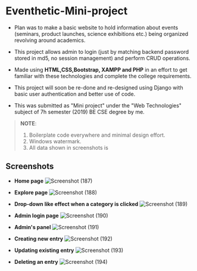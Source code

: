 # **Eventhetic-Mini-project**
* Plan was to make a basic website to hold information about events (seminars, product launches, science exhibitions etc.) being organized revolving around academics.

* This project allows admin to login (just by matching backend password stored in md5, no session management) and perform CRUD operations.

* Made using **HTML,CSS,Bootstrap, XAMPP and PHP** in an effort to get familiar with these technologies and complete the college requirements.

* This project will soon be re-done and re-designed using Django with basic user authentication and better use of code.

* This was submitted as "Mini project" under the "Web Technologies" subject of 7h semester (2019) BE CSE degree by me.

> **NOTE**: 
> 1. Boilerplate code everywhere and minimal design effort.
> 2. Windows watermark.
> 3. All data shown in screenshots is 



## Screenshots

* **Home page**
![Screenshot (187)](https://user-images.githubusercontent.com/61655919/93704955-a3045f80-fb36-11ea-9f00-9208846c53ad.png)

* **Explore page**
![Screenshot (188)](https://user-images.githubusercontent.com/61655919/93704963-c7603c00-fb36-11ea-92de-4365edd5b7de.png)

* **Drop-down like effect when a category is clicked**
![Screenshot (189)](https://user-images.githubusercontent.com/61655919/93704964-c929ff80-fb36-11ea-8251-6a4f817b405d.png)

* **Admin login page**
![Screenshot (190)](https://user-images.githubusercontent.com/61655919/93704965-c9c29600-fb36-11ea-90cc-578fbf49d132.png)

* **Admin's panel**
![Screenshot (191)](https://user-images.githubusercontent.com/61655919/93705179-d3e59400-fb38-11ea-91fa-163677b94827.png)

* **Creating new entry**
![Screenshot (192)](https://user-images.githubusercontent.com/61655919/93705181-d647ee00-fb38-11ea-9584-517d127af23d.png)

* **Updating existing entry**
![Screenshot (193)](https://user-images.githubusercontent.com/61655919/93705182-d647ee00-fb38-11ea-9403-a1471d337c91.png)

* **Deleting an entry**
![Screenshot (194)](https://user-images.githubusercontent.com/61655919/93705183-d6e08480-fb38-11ea-8119-da53d2a6df01.png)
